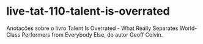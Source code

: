 # live-tat-110-talent-is-overrated
Anotações sobre o livro Talent Is Overrated - What Really Separates World-Class Performers from Everybody Else, do autor Geoff Colvin.
